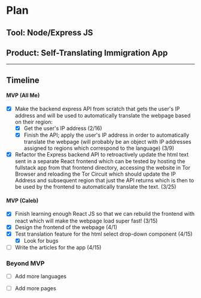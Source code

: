 # Plan

## Tool: Node/Express JS
## Product: Self-Translating Immigration App

---

## Timeline

#### MVP (All Me)

- [X] Make the backend express API from scratch that gets the user's IP address and will be used to automatically translate the webpage based on their region:
  - [X] Get the user's IP address (2/16)
  - [X] Finish the API; apply the user's IP address in order to automatically translate the webpage (will probably be an object with IP addresses assigned to regions which correspond to the language) (3/9)
- [X] Refactor the Express backend API to retroactively update the html text sent in a separate React frontend which can be tested by hosting the fullstack app from that frontend directory, accessing the website in Tor Browser and reloading the Tor Circuit which should update the IP Address and subsequent region that just the API returns which is then to be used by the frontend to automatically translate the text. (3/25)

####  MVP (Caleb)

- [X] Finish learning enough React JS so that we can rebuild the frontend with react which will make the webpage load super fast! (3/15)
- [X] Design the frontend of the webpage (4/1)
- [X] Test translation feature for the html select drop-down component (4/15)
  - [X] Look for bugs
- [ ] Write the articles for the app (4/15)

### Beyond MVP

- [ ] Add more languages
- [ ] Add more pages



<!-- DO NOT USE THIS YET

| Name | Glows | Grows |
| -------- | ------- | ------- |
|   |   |
|   |   |
|   |   |
|   |   |
|   |   |
|   |   |

-->
